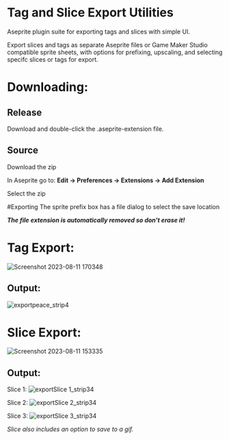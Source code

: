 # Tag and Slice Export Utilities
Aseprite plugin suite for exporting tags and slices with simple UI.

Export slices and tags as separate Aseprite files or Game Maker Studio compatible sprite sheets, with options for prefixing, upscaling, and selecting specifc slices or tags for export.

# Downloading:
## Release
Download and double-click the .aseprite-extension file.

## Source
Download the zip

In Aseprite go to:
**Edit -> Preferences -> Extensions -> Add Extension**

Select the zip

#Exporting
The sprite prefix box has a file dialog to select the save location

***The file extension is automatically removed so don't erase it!***

# Tag Export:
![Screenshot 2023-08-11 170348](https://github.com/DonavinDraws/Tag-and-Slice-Export-Utilities/assets/51259260/c7334ece-b193-4724-84fb-1bbd14264211)
## Output:
![exportpeace_strip4](https://github.com/DonavinDraws/Tag-and-Slice-Export-Utilities/assets/51259260/7d251baf-a76c-492f-a20e-62edb5ac6553)

# Slice Export:
![Screenshot 2023-08-11 153335](https://github.com/DonavinDraws/Tag-and-Slice-Export-Utilities/assets/51259260/d3c81bd5-dc00-40c9-9126-bd38ee0673ba)
## Output:
Slice 1: ![exportSlice 1_strip34](https://github.com/DonavinDraws/Tag-and-Slice-Export-Utilities/assets/51259260/da8080d4-8511-497a-9ed2-407df741e6aa)

Slice 2: ![exportSlice 2_strip34](https://github.com/DonavinDraws/Tag-and-Slice-Export-Utilities/assets/51259260/53e6bcae-f93e-4f8e-9ebb-42045ef943d5)

Slice 3: ![exportSlice 3_strip34](https://github.com/DonavinDraws/Tag-and-Slice-Export-Utilities/assets/51259260/3c7ac9b9-9bf9-48c1-8b90-e6e3b7a54612)

*Slice also includes an option to save to a gif.*
